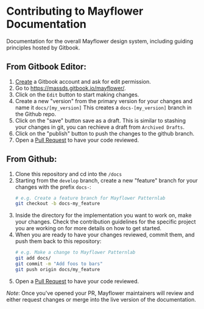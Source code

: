 Contributing to Mayflower Documentation
=========================

Documentation for the overall Mayflower design system, including guiding principles hosted by Gitbook. 


From Gitbook Editor:
------------------------------------

1. [Create](https://www.gitbook.com/join) a Gitbook account and ask for edit permission.
2. Go to https://massds.gitbook.io/mayflower/.
3. Click on the `Edit` button to start making changes.
3. Create a new "version" from the primary version for your changes and name it `docs/[my_version]`
This creates a `docs-[my_version]` branch in the Github repo.
4. Click on the "save" button save as a draft. This is similar to stashing your changes in git, you can rechieve a draft from `Archived Drafts`.
5. Click on the "publish" button to push the changes to the github branch.
6. Open a [Pull Request](/compare) to have your code reviewed.

From Github:
------------------------------------

1. Clone this repository and cd into the `/docs`
2. Starting from the `develop` branch, create a new "feature" branch for your changes with the prefix `docs-`:
    ```bash
    # e.g. Create a feature branch for Mayflower Patternlab
    git checkout -b docs-my_feature
    ```
3. Inside the directory for the implementation you want to work on, make your changes.  Check the contribution guidelines for the specific project you are working on for more details on how to get started.
4. When you are ready to have your changes reviewed, commit them, and push them back to this repository:
    ```bash
    # e.g. Make a change to Mayflower Patternlab
    git add docs/
    git commit -m "Add foos to bars"
    git push origin docs/my_feature
    ```
5. Open a [Pull Request](/compare) to have your code reviewed.


_Note_: Once you've opened your PR, Mayflower maintainers will review and either request changes or merge into the live version of the documentation.
